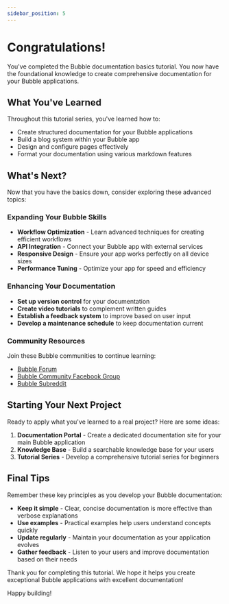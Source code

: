 ```yaml
---
sidebar_position: 5
---
```


# Congratulations!

You've completed the Bubble documentation basics tutorial. You now have the foundational knowledge to create comprehensive documentation for your Bubble applications.

## What You've Learned

Throughout this tutorial series, you've learned how to:

- Create structured documentation for your Bubble applications
- Build a blog system within your Bubble app
- Design and configure pages effectively
- Format your documentation using various markdown features

## What's Next?

Now that you have the basics down, consider exploring these advanced topics:

### Expanding Your Bubble Skills

- **Workflow Optimization** - Learn advanced techniques for creating efficient workflows
- **API Integration** - Connect your Bubble app with external services
- **Responsive Design** - Ensure your app works perfectly on all device sizes
- **Performance Tuning** - Optimize your app for speed and efficiency

### Enhancing Your Documentation

- **Set up version control** for your documentation
- **Create video tutorials** to complement written guides
- **Establish a feedback system** to improve based on user input
- **Develop a maintenance schedule** to keep documentation current

### Community Resources

Join these Bubble communities to continue learning:

- [Bubble Forum](https://forum.bubble.io/)
- [Bubble Community Facebook Group](https://www.facebook.com/groups/bubbleio/)
- [Bubble Subreddit](https://www.reddit.com/r/bubble/)

## Starting Your Next Project

Ready to apply what you've learned to a real project? Here are some ideas:

1. **Documentation Portal** - Create a dedicated documentation site for your main Bubble application
2. **Knowledge Base** - Build a searchable knowledge base for your users
3. **Tutorial Series** - Develop a comprehensive tutorial series for beginners

## Final Tips

Remember these key principles as you develop your Bubble documentation:

- **Keep it simple** - Clear, concise documentation is more effective than verbose explanations
- **Use examples** - Practical examples help users understand concepts quickly
- **Update regularly** - Maintain your documentation as your application evolves
- **Gather feedback** - Listen to your users and improve documentation based on their needs

Thank you for completing this tutorial. We hope it helps you create exceptional Bubble applications with excellent documentation!

Happy building!

